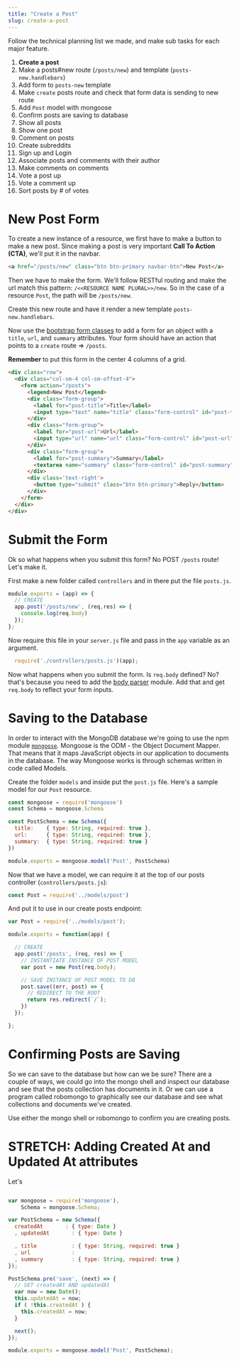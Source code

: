 ```yaml
---
title: "Create a Post"
slug: create-a-post
---
```


Follow the technical planning list we made, and make sub tasks for each major feature.

1. **Create a post**
  1. Make a posts#new route (`/posts/new`) and template (`posts-new.handlebars`)
  1. Add form to `posts-new` template
  1. Make `create` posts route and check that form data is sending to new route
  1. Add `Post` model with mongoose
  1. Confirm posts are saving to database
1. Show all posts
1. Show one post
1. Comment on posts
1. Create subreddits
1. Sign up and Login
1. Associate posts and comments with their author
1. Make comments on comments
1. Vote a post up
1. Vote a comment up
1. Sort posts by # of votes

# New Post Form

To create a new instance of a resource, we first have to make a button to make a new post. Since making a post is very important **Call To Action (CTA)**, we'll put it in the navbar.

```html
<a href="/posts/new" class="btn btn-primary navbar-btn">New Post</a>
```


Then we have to make the form. We'll follow RESTful routing and make the url match this pattern: `/<<RESOURCE NAME PLURAL>>/new`. So in the case of a resource `Post`, the path will be `/posts/new`.

Create this new route and have it render a new template `posts-new.handlebars`.

Now use the [bootstrap form classes](http://getbootstrap.com/css/#forms) to add a form for an object with a `title`, `url`, and `summary` attributes. Your form should have an action that points to a `create` route => `/posts`.

**Remember** to put this form in the center 4 columns of a grid.

```html
<div class="row">
  <div class="col-sm-4 col-sm-offset-4">
    <form action="/posts">
      <legend>New Post</legend>
      <div class="form-group">
        <label for="post-title">Title</label>
        <input type="text" name="title" class="form-control" id="post-title" placeholder="Title">
      </div>
      <div class="form-group">
        <label for="post-url">Url</label>
        <input type="url" name="url" class="form-control" id="post-url" placeholder="https://www.google.com">
      </div>
      <div class="form-group">
        <label for="post-summary">Summary</label>
        <textarea name="summary" class="form-control" id="post-summary" placeholder="Title"></textarea>
      </div>
      <div class='text-right'>
        <button type="submit" class="btn btn-primary">Reply</button>
      </div>
    </form>
  </div>
</div>
```

# Submit the Form

Ok so what happens when you submit this form? No POST `/posts` route! Let's make it.

First make a new folder called `controllers` and in there put the file `posts.js`.

```js
module.exports = (app) => {
  // CREATE
  app.post('/posts/new', (req,res) => {
    console.log(req.body)
  });
};
```

Now require this file in your `server.js` file and pass in the `app` variable as an argument.

```js
  require('./controllers/posts.js')(app);
```

Now what happens when you submit the form. Is `req.body` defined? No? that's because you need to add the [body parser](https://www.npmjs.com/package/body-parser) module. Add that and get `req.body` to reflect your form inputs.

# Saving to the Database

In order to interact with the MongoDB database we're going to use the npm module [`mongoose`](https://www.npmjs.com/package/mongoose). Mongoose is the ODM - the Object Document Mapper. That means that it maps JavaScript objects in our application to documents in the database. The way Mongoose works is through schemas written in code called Models.

Create the folder `models` and inside put the `post.js` file. Here's a sample model for our `Post` resource.

```js
const mongoose = require('mongoose')
const Schema = mongoose.Schema

const PostSchema = new Schema({
  title:    { type: String, required: true },
  url:      { type: String, required: true },
  summary:  { type: String, required: true }
})

module.exports = mongoose.model('Post', PostSchema)
```

Now that we have a model, we can require it at the top of our posts controller (`controllers/posts.js`):

```js
const Post = require('../models/post')
```

And put it to use in our create posts endpoint:

```js
var Post = require('../models/post');

module.exports = function(app) {

  // CREATE
  app.post('/posts', (req, res) => {
    // INSTANTIATE INSTANCE OF POST MODEL
    var post = new Post(req.body);

    // SAVE INSTANCE OF POST MODEL TO DB
    post.save((err, post) => {
      // REDIRECT TO THE ROOT
      return res.redirect(`/`);
    })
  });

};
```

# Confirming Posts are Saving

So we can save to the database but how can we be sure? There are a couple of ways, we could go into the mongo shell and inspect our database and see that the posts collection has documents in it. Or we can use a program called robomongo to graphically see our database and see what collections and documents we've created.

Use either the mongo shell or robomongo to confirm you are creating posts.

# STRETCH: Adding Created At and Updated At attributes

Let's

```js

var mongoose = require('mongoose'),
    Schema = mongoose.Schema;

var PostSchema = new Schema({
  createdAt       : { type: Date }
  , updatedAt       : { type: Date }

  , title           : { type: String, required: true }
  , url             :
  , summary         : { type: String, required: true }
});

PostSchema.pre('save', (next) => {
  // SET createdAt AND updatedAt
  var now = new Date();
  this.updatedAt = now;
  if ( !this.createdAt ) {
    this.createdAt = now;
  }

  next();
});

module.exports = mongoose.model('Post', PostSchema);

```
